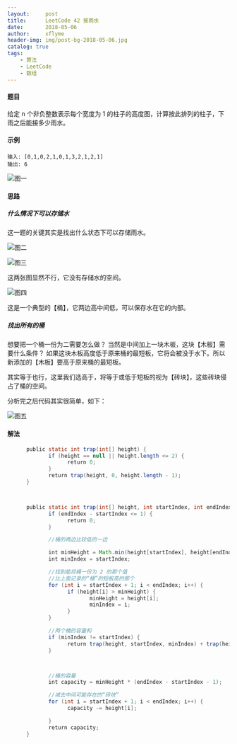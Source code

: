 ```yaml
---
layout:     post
title:      LeetCode 42 接雨水
date:       2018-05-06
author:     xflyme
header-img: img/post-bg-2018-05-06.jpg
catalog: true
tags:
    - 算法
    - LeetCode
    - 数组
---
```



#### 题目

给定 n 个非负整数表示每个宽度为 1 的柱子的高度图，计算按此排列的柱子，下雨之后能接多少雨水。

#### 示例
    
    输入: [0,1,0,2,1,0,1,3,2,1,2,1]
    输出: 6

![图一](leetcode-41-1.png)

#### 思路

##### 什么情况下可以存储水

这一题的关键其实是找出什么状态下可以存储雨水。

![图二](leetcode-41-2.png)

![图三](leetcode-41-3.png)

这两张图显然不行，它没有存储水的空间。

![图四](leetcode-41-4.png)

这是一个典型的【桶】，它两边高中间低，可以保存水在它的内部。

##### 找出所有的桶
想要把一个桶一份为二需要怎么做？
当然是中间加上一块木板，这块【木板】需要什么条件？
如果这块木板高度低于原来桶的最短板，它将会被没于水下。所以新添加的【木板】要高于原来桶的最短板。

其实等于也行，这里我们选高于，将等于或低于短板的视为【砖块】，这些砖块侵占了桶的空间。

分析完之后代码其实很简单，如下：

![图五](leetcode-41-5.png)

#### 解法

```java
      public static int trap(int[] height) {
             if (height == null || height.length <= 2) {
                   return 0;
             }
             return trap(height, 0, height.length - 1);
      }



      public static int trap(int[] height, int startIndex, int endIndex) {
             if (endIndex - startIndex <= 1) {
                   return 0;
             }

             //桶的两边比较低的一边

             int minHeight = Math.min(height[startIndex], height[endIndex]);
             int minIndex = startIndex;

             //找到能将桶一份为 2 的那个值
             //比上面记录的“桶”的短板高的那个
             for (int i = startIndex + 1; i < endIndex; i++) {
                   if (height[i] > minHeight) {
                          minHeight = height[i];
                          minIndex = i;
                   }
             }

             //两个桶的容量和
             if (minIndex != startIndex) {
                   return trap(height, startIndex, minIndex) + trap(height, minIndex, endIndex);
             }



             //桶的容量
             int capacity = minHeight * (endIndex - startIndex - 1);

             //减去中间可能存在的“砖块”
             for (int i = startIndex + 1; i < endIndex; i++) {
                   capacity -= height[i];

             }
             return capacity;
      }

```
